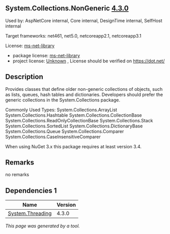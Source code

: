 System.Collections.NonGeneric [4.3.0](https://www.nuget.org/packages/System.Collections.NonGeneric/4.3.0)
--------------------

Used by: AspNetCore internal, Core internal, DesignTime internal, SelfHost internal

Target frameworks: net461, net5.0, netcoreapp2.1, netcoreapp3.1

License: [ms-net-library](../../../../licenses/ms-net-library) 

- package license: [ms-net-library](http://go.microsoft.com/fwlink/?LinkId=329770) 
- project license: [Unknown](https://dot.net/) , License should be verified on https://dot.net/

Description
-----------
Provides classes that define older non-generic collections of objects, such as lists, queues, hash tables and dictionaries. Developers should prefer the generic collections in the System.Collections package.

Commonly Used Types:
System.Collections.ArrayList
System.Collections.Hashtable
System.Collections.CollectionBase
System.Collections.ReadOnlyCollectionBase
System.Collections.Stack
System.Collections.SortedList
System.Collections.DictionaryBase
System.Collections.Queue
System.Collections.Comparer
System.Collections.CaseInsensitiveComparer
 
When using NuGet 3.x this package requires at least version 3.4.

Remarks
-----------
no remarks


Dependencies 1
-----------

|Name|Version|
|----------|:----|
|[System.Threading](../../../../packages/nuget.org/system.threading/4.3.0)|4.3.0|

*This page was generated by a tool.*